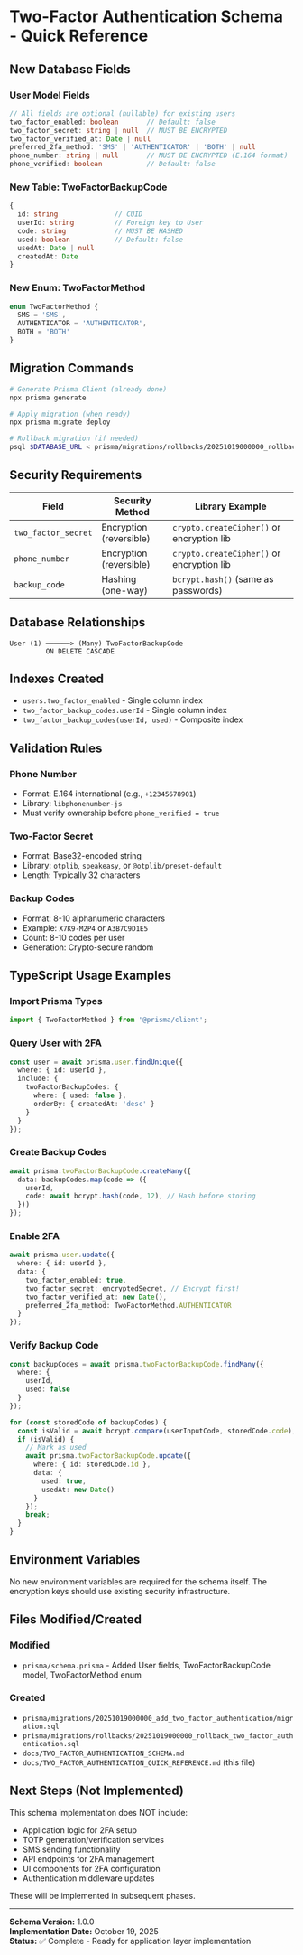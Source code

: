# Two-Factor Authentication Schema - Quick Reference

## New Database Fields

### User Model Fields

```typescript
// All fields are optional (nullable) for existing users
two_factor_enabled: boolean       // Default: false
two_factor_secret: string | null  // MUST BE ENCRYPTED
two_factor_verified_at: Date | null
preferred_2fa_method: 'SMS' | 'AUTHENTICATOR' | 'BOTH' | null
phone_number: string | null       // MUST BE ENCRYPTED (E.164 format)
phone_verified: boolean           // Default: false
```

### New Table: TwoFactorBackupCode

```typescript
{
  id: string              // CUID
  userId: string          // Foreign key to User
  code: string            // MUST BE HASHED
  used: boolean           // Default: false
  usedAt: Date | null
  createdAt: Date
}
```

### New Enum: TwoFactorMethod

```typescript
enum TwoFactorMethod {
  SMS = 'SMS',
  AUTHENTICATOR = 'AUTHENTICATOR',
  BOTH = 'BOTH'
}
```

## Migration Commands

```bash
# Generate Prisma Client (already done)
npx prisma generate

# Apply migration (when ready)
npx prisma migrate deploy

# Rollback migration (if needed)
psql $DATABASE_URL < prisma/migrations/rollbacks/20251019000000_rollback_two_factor_authentication.sql
```

## Security Requirements

| Field | Security Method | Library Example |
|-------|----------------|-----------------|
| `two_factor_secret` | Encryption (reversible) | `crypto.createCipher()` or encryption lib |
| `phone_number` | Encryption (reversible) | `crypto.createCipher()` or encryption lib |
| `backup_code` | Hashing (one-way) | `bcrypt.hash()` (same as passwords) |

## Database Relationships

```
User (1) ──────> (Many) TwoFactorBackupCode
         ON DELETE CASCADE
```

## Indexes Created

- `users.two_factor_enabled` - Single column index
- `two_factor_backup_codes.userId` - Single column index  
- `two_factor_backup_codes(userId, used)` - Composite index

## Validation Rules

### Phone Number
- Format: E.164 international (e.g., `+12345678901`)
- Library: `libphonenumber-js`
- Must verify ownership before `phone_verified = true`

### Two-Factor Secret
- Format: Base32-encoded string
- Library: `otplib`, `speakeasy`, or `@otplib/preset-default`
- Length: Typically 32 characters

### Backup Codes
- Format: 8-10 alphanumeric characters
- Example: `X7K9-M2P4` or `A3B7C9D1E5`
- Count: 8-10 codes per user
- Generation: Crypto-secure random

## TypeScript Usage Examples

### Import Prisma Types

```typescript
import { TwoFactorMethod } from '@prisma/client';
```

### Query User with 2FA

```typescript
const user = await prisma.user.findUnique({
  where: { id: userId },
  include: {
    twoFactorBackupCodes: {
      where: { used: false },
      orderBy: { createdAt: 'desc' }
    }
  }
});
```

### Create Backup Codes

```typescript
await prisma.twoFactorBackupCode.createMany({
  data: backupCodes.map(code => ({
    userId,
    code: await bcrypt.hash(code, 12), // Hash before storing
  }))
});
```

### Enable 2FA

```typescript
await prisma.user.update({
  where: { id: userId },
  data: {
    two_factor_enabled: true,
    two_factor_secret: encryptedSecret, // Encrypt first!
    two_factor_verified_at: new Date(),
    preferred_2fa_method: TwoFactorMethod.AUTHENTICATOR
  }
});
```

### Verify Backup Code

```typescript
const backupCodes = await prisma.twoFactorBackupCode.findMany({
  where: { 
    userId,
    used: false 
  }
});

for (const storedCode of backupCodes) {
  const isValid = await bcrypt.compare(userInputCode, storedCode.code);
  if (isValid) {
    // Mark as used
    await prisma.twoFactorBackupCode.update({
      where: { id: storedCode.id },
      data: { 
        used: true,
        usedAt: new Date()
      }
    });
    break;
  }
}
```

## Environment Variables

No new environment variables are required for the schema itself. The encryption keys should use existing security infrastructure.

## Files Modified/Created

### Modified
- `prisma/schema.prisma` - Added User fields, TwoFactorBackupCode model, TwoFactorMethod enum

### Created
- `prisma/migrations/20251019000000_add_two_factor_authentication/migration.sql`
- `prisma/migrations/rollbacks/20251019000000_rollback_two_factor_authentication.sql`
- `docs/TWO_FACTOR_AUTHENTICATION_SCHEMA.md`
- `docs/TWO_FACTOR_AUTHENTICATION_QUICK_REFERENCE.md` (this file)

## Next Steps (Not Implemented)

This schema implementation does NOT include:
- Application logic for 2FA setup
- TOTP generation/verification services
- SMS sending functionality
- API endpoints for 2FA management
- UI components for 2FA configuration
- Authentication middleware updates

These will be implemented in subsequent phases.

---

**Schema Version:** 1.0.0  
**Implementation Date:** October 19, 2025  
**Status:** ✅ Complete - Ready for application layer implementation
